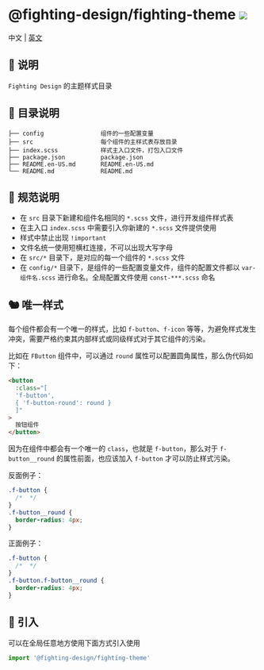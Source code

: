 # @fighting-design/fighting-theme <a href="https://www.npmjs.com/package/@fighting-design/fighting-theme"><img src="https://badgen.net/npm/v/@fighting-design/fighting-theme" /></a>

中文 | [英文](https://github.com/FightingDesign/fighting-design/blob/master/packages/fighting-theme/README.en-US.md)

## 🐳 说明

`Fighting Design` 的主题样式目录

## 🦩 目录说明

```
├── config                组件的一些配置变量
├── src                   每个组件的主样式表存放目录
├── index.scss            样式主入口文件，打包入口文件
├── package.json          package.json
├── README.en-US.md       README.en-US.md
└── README.md             README.md
```

## 🚧 规范说明

- 在 `src` 目录下新建和组件名相同的 `*.scss` 文件，进行开发组件样式表
- 在主入口 `index.scss` 中需要引入你新建的 `*.scss` 文件提供使用
- 样式中禁止出现 `!important`
- 文件名统一使用短横杠连接，不可以出现大写字母
- 在 `src/*` 目录下，是对应的每一个组件的 `*.scss` 文件
- 在 `config/*` 目录下，是组件的一些配置变量文件，组件的配置文件都以 `var-组件名.scss` 进行命名。全局配置文件使用 `const-***.scss` 命名

## 🐿️ 唯一样式

每个组件都会有一个唯一的样式，比如 `f-button`、`f-icon` 等等，为避免样式发生冲突，需要严格约束其内部样式或同级样式对于其它组件的污染。

比如在 `FButton` 组件中，可以通过 `round` 属性可以配置圆角属性，那么伪代码如下：

```html
<button
  :class="[
  'f-button',
  { 'f-button-round': round }
  ]"
>
  按钮组件
</button>
```

因为在组件中都会有一个唯一的 `class`，也就是 `f-button`，那么对于 `f-button__round` 的属性前面，也应该加入 `f-button` 才可以防止样式污染。

反面例子：

```css
.f-button {
  /*  */
}
.f-button__round {
  border-radius: 4px;
}
```

正面例子：

```css
.f-button {
  /*  */
}
.f-button.f-button__round {
  border-radius: 4px;
}
```

## 🦄 引入

可以在全局任意地方使用下面方式引入使用

```ts
import '@fighting-design/fighting-theme'
```

